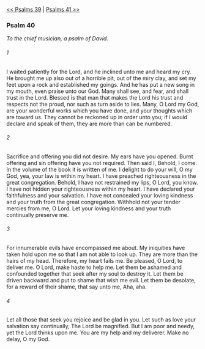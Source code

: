 [<< Psalms 39](Psalms%2039)  |  [Psalms 41 >>](Psalms%2041)

### Psalm 40

*To the chief musician, a psalm of David.*

###### 1
I waited patiently for the Lord, and he inclined unto me and heard my cry. He brought me up also out of a horrible pit, out of the miry clay, and set my feet upon a rock and established my goings. And he has put a new song in my mouth, even praise unto our God. Many shall see, and fear, and shall trust in the Lord. Blessed is that man that makes the Lord his trust and respects not the proud, nor such as turn aside to lies. Many, O Lord my God, are your wonderful works which you have done, and your thoughts which are toward us. They cannot be reckoned up in order unto you; if I would declare and speak of them, they are more than can be numbered.

###### 2
Sacrifice and offering you did not desire. My ears have you opened. Burnt offering and sin offering have you not required. Then said I, Behold, I come. In the volume of the book it is written of me. I delight to do your will, O my God, yea, your law is within my heart. I have preached righteousness in the great congregation. Behold, I have not restrained my lips, O Lord, you know. I have not hidden your righteousness within my heart. I have declared your faithfulness and your salvation. I have not concealed your loving kindness and your truth from the great congregation. Withhold not your tender mercies from me, O Lord. Let your loving kindness and your truth continually preserve me.

###### 3
For innumerable evils have encompassed me about. My iniquities have taken hold upon me so that I am not able to look up. They are more than the hairs of my head. Therefore, my heart fails me. Be pleased, O Lord, to deliver me. O Lord, make haste to help me. Let them be ashamed and confounded together that seek after my soul to destroy it. Let them be driven backward and put to shame that wish me evil. Let them be desolate, for a reward of their shame, that say unto me, Aha, aha.

###### 4
Let all those that seek you rejoice and be glad in you. Let such as love your salvation say continually, The Lord be magnified. But I am poor and needy, yet the Lord thinks upon me. You are my help and my deliverer. Make no delay, O my God.
